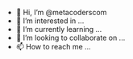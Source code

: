 - 👋 Hi, I’m @metacoderscom
- 👀 I’m interested in ...
- 🌱 I’m currently learning ...
- 💞️ I’m looking to collaborate on ...
- 📫 How to reach me ...

<!---
metacoderscom/metacoderscom is a ✨ special ✨ repository because its `README.md` (this file) appears on your GitHub profile.
You can click the Preview link to take a look at your changes.
--->
